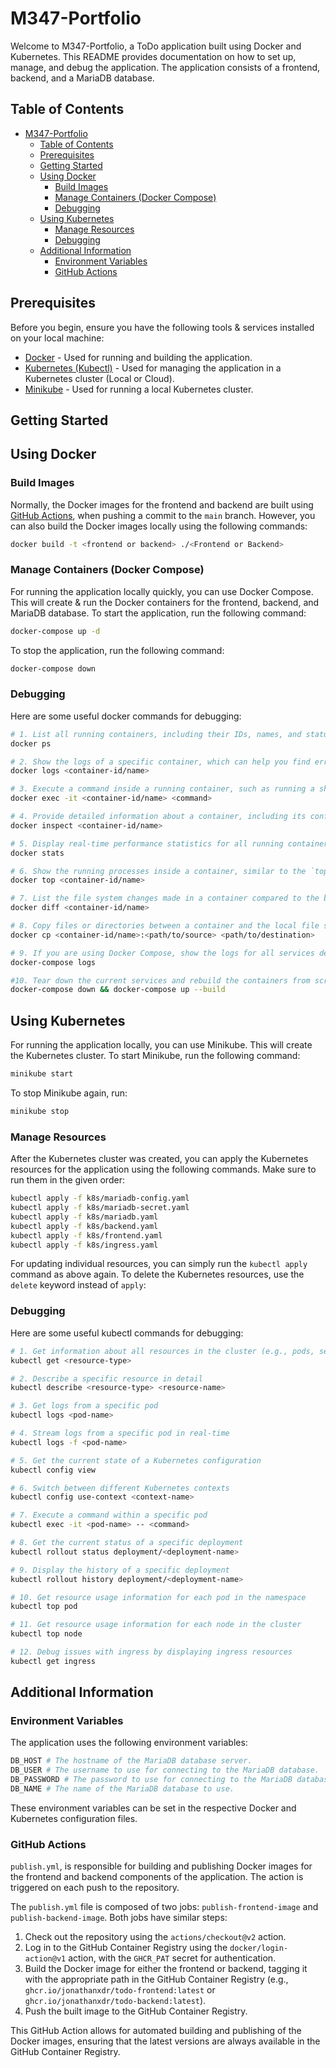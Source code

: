# M347-Portfolio

Welcome to M347-Portfolio, a ToDo application built using Docker and Kubernetes. This README provides documentation on how to set up, manage, and debug the application. The application consists of a frontend, backend, and a MariaDB database.

## Table of Contents

- [M347-Portfolio](#m347-portfolio)
  - [Table of Contents](#table-of-contents)
  - [Prerequisites](#prerequisites)
  - [Getting Started](#getting-started)
  - [Using Docker](#using-docker)
    - [Build Images](#build-images)
    - [Manage Containers (Docker Compose)](#manage-containers-docker-compose)
    - [Debugging](#debugging)
  - [Using Kubernetes](#using-kubernetes)
    - [Manage Resources](#manage-resources)
    - [Debugging](#debugging-1)
  - [Additional Information](#additional-information)
    - [Environment Variables](#environment-variables)
    - [GitHub Actions](#github-actions)

## Prerequisites

Before you begin, ensure you have the following tools & services installed on your local machine:

- [Docker](https://docs.docker.com/get-docker/) - Used for running and building the application.
- [Kubernetes (Kubectl)](https://kubernetes.io/docs/tasks/tools/) - Used for managing the application in a Kubernetes cluster (Local or Cloud).
- [Minikube](https://minikube.sigs.k8s.io/docs/start/) - Used for running a local Kubernetes cluster.

## Getting Started

## Using Docker

### Build Images

Normally, the Docker images for the frontend and backend are built using [GitHub Actions](#github-actions), when pushing a commit to the `main` branch. However, you can also build the Docker images locally using the following commands:

```bash
docker build -t <frontend or backend> ./<Frontend or Backend>
```

### Manage Containers (Docker Compose)

For running the application locally quickly, you can use Docker Compose. This will create & run the Docker containers for the frontend, backend, and MariaDB database. To start the application, run the following command:

```bash
docker-compose up -d
```

To stop the application, run the following command:

```bash
docker-compose down
```

### Debugging

Here are some useful docker commands for debugging:

```bash
# 1. List all running containers, including their IDs, names, and statuses.
docker ps

# 2. Show the logs of a specific container, which can help you find error messages or trace the application's execution.
docker logs <container-id/name>

# 3. Execute a command inside a running container, such as running a shell (`/bin/bash` or `/bin/sh`) to investigate the container's file system and processes.
docker exec -it <container-id/name> <command>

# 4. Provide detailed information about a container, including its configuration, network settings, and mounted volumes.
docker inspect <container-id/name>

# 5. Display real-time performance statistics for all running containers, including CPU usage, memory consumption, and network I/O.
docker stats

# 6. Show the running processes inside a container, similar to the `top` command on Linux.
docker top <container-id/name>

# 7. List the file system changes made in a container compared to the base image.
docker diff <container-id/name>

# 8. Copy files or directories between a container and the local file system, which can be helpful for examining application data or configuration files.
docker cp <container-id/name>:<path/to/source> <path/to/destination>

# 9. If you are using Docker Compose, show the logs for all services defined in the `docker-compose.yml` file.
docker-compose logs

#10. Tear down the current services and rebuild the containers from scratch if you've made changes to your application's code or dependencies.
docker-compose down && docker-compose up --build
```

## Using Kubernetes

For running the application locally, you can use Minikube. This will create the Kubernetes cluster. To start Minikube, run the following command:

```bash
minikube start
```

To stop Minikube again, run:

```bash
minikube stop
```

### Manage Resources

After the Kubernetes cluster was created, you can apply the Kubernetes resources for the application using the following commands. Make sure to run them in the given order:

```bash
kubectl apply -f k8s/mariadb-config.yaml
kubectl apply -f k8s/mariadb-secret.yaml
kubectl apply -f k8s/mariadb.yaml
kubectl apply -f k8s/backend.yaml
kubectl apply -f k8s/frontend.yaml
kubectl apply -f k8s/ingress.yaml
```

For updating individual resources, you can simply run the `kubectl apply` command as above again. To delete the Kubernetes resources, use the `delete` keyword instead of `apply`:

### Debugging

Here are some useful kubectl commands for debugging:

```bash
# 1. Get information about all resources in the cluster (e.g., pods, services, deployments)
kubectl get <resource-type>

# 2. Describe a specific resource in detail
kubectl describe <resource-type> <resource-name>

# 3. Get logs from a specific pod
kubectl logs <pod-name>

# 4. Stream logs from a specific pod in real-time
kubectl logs -f <pod-name>

# 5. Get the current state of a Kubernetes configuration
kubectl config view

# 6. Switch between different Kubernetes contexts
kubectl config use-context <context-name>

# 7. Execute a command within a specific pod
kubectl exec -it <pod-name> -- <command>

# 8. Get the current status of a specific deployment
kubectl rollout status deployment/<deployment-name>

# 9. Display the history of a specific deployment
kubectl rollout history deployment/<deployment-name>

# 10. Get resource usage information for each pod in the namespace
kubectl top pod

# 11. Get resource usage information for each node in the cluster
kubectl top node

# 12. Debug issues with ingress by displaying ingress resources
kubectl get ingress

```

## Additional Information

### Environment Variables

The application uses the following environment variables:

```bash
DB_HOST # The hostname of the MariaDB database server.
DB_USER # The username to use for connecting to the MariaDB database.
DB_PASSWORD # The password to use for connecting to the MariaDB database.
DB_NAME # The name of the MariaDB database to use.
```

These environment variables can be set in the respective Docker and Kubernetes configuration files.

### GitHub Actions

`publish.yml`, is responsible for building and publishing Docker images for the frontend and backend components of the application. The action is triggered on each push to the repository.

The `publish.yml` file is composed of two jobs: `publish-frontend-image` and `publish-backend-image`. Both jobs have similar steps:

1. Check out the repository using the `actions/checkout@v2` action.
2. Log in to the GitHub Container Registry using the `docker/login-action@v1` action, with the `GHCR_PAT` secret for authentication.
3. Build the Docker image for either the frontend or backend, tagging it with the appropriate path in the GitHub Container Registry (e.g., `ghcr.io/jonathanxdr/todo-frontend:latest` or `ghcr.io/jonathanxdr/todo-backend:latest`).
4. Push the built image to the GitHub Container Registry.

This GitHub Action allows for automated building and publishing of the Docker images, ensuring that the latest versions are always available in the GitHub Container Registry.
